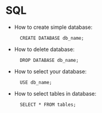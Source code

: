 # SQL

- How to create simple database:

  ````
    CREATE DATABASE db_name;
  ````
- How to delete database:

  ````
    DROP DATABASE db_name;
  ````
- How to select your database:

  ````
    USE db_name;
  ````
- How to select tables in database:

  ````
    SELECT * FROM tables; 
  ````

    